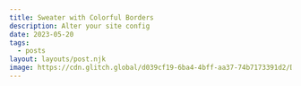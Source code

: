 ```yaml
---
title: Sweater with Colorful Borders
description: Alter your site config
date: 2023-05-20
tags:
  - posts
layout: layouts/post.njk
image: https://cdn.glitch.global/d039cf19-6ba4-4bff-aa37-74b7173391d2/DSC00914.jpg?v=1704766652809
---
```


